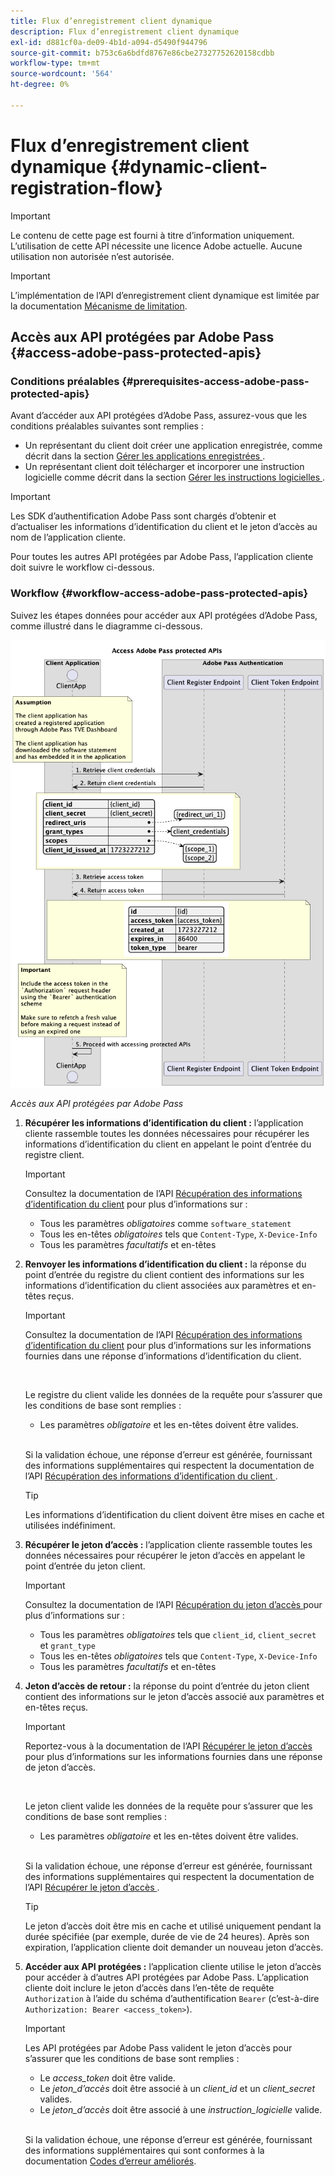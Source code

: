 ```yaml
---
title: Flux d’enregistrement client dynamique
description: Flux d’enregistrement client dynamique
exl-id: d881cf0a-de09-4b1d-a094-d5490f944796
source-git-commit: b753c6a6bdfd8767e86cbe27327752620158cdbb
workflow-type: tm+mt
source-wordcount: '564'
ht-degree: 0%

---
```


# Flux d’enregistrement client dynamique {#dynamic-client-registration-flow}

>[!IMPORTANT]
>
> Le contenu de cette page est fourni à titre d’information uniquement. L’utilisation de cette API nécessite une licence Adobe actuelle. Aucune utilisation non autorisée n’est autorisée.

>[!IMPORTANT]
>
> L’implémentation de l’API d’enregistrement client dynamique est limitée par la documentation [Mécanisme de limitation](/help/authentication/integration-guide-programmers/throttling-mechanism.md).

## Accès aux API protégées par Adobe Pass {#access-adobe-pass-protected-apis}

### Conditions préalables {#prerequisites-access-adobe-pass-protected-apis}

Avant d’accéder aux API protégées d’Adobe Pass, assurez-vous que les conditions préalables suivantes sont remplies :

* Un représentant du client doit créer une application enregistrée, comme décrit dans la section [ Gérer les applications enregistrées ](../dynamic-client-registration-overview.md#manage-registered-applications).
* Un représentant client doit télécharger et incorporer une instruction logicielle comme décrit dans la section [ Gérer les instructions logicielles ](../dynamic-client-registration-overview.md#manage-software-statements).

>[!IMPORTANT]
>
> Les SDK d’authentification Adobe Pass sont chargés d’obtenir et d’actualiser les informations d’identification du client et le jeton d’accès au nom de l’application cliente.
> 
> Pour toutes les autres API protégées par Adobe Pass, l’application cliente doit suivre le workflow ci-dessous.

### Workflow {#workflow-access-adobe-pass-protected-apis}

Suivez les étapes données pour accéder aux API protégées d’Adobe Pass, comme illustré dans le diagramme ci-dessous.

![Accès aux API protégées par Adobe Pass](../../../../assets/dcr-api/dcr-api-access-adobe-pass-protected-apis.png)

*Accès aux API protégées par Adobe Pass*

1. **Récupérer les informations d’identification du client :** l’application cliente rassemble toutes les données nécessaires pour récupérer les informations d’identification du client en appelant le point d’entrée du registre client.

   >[!IMPORTANT]
   >
   > Consultez la documentation de l’API [Récupération des informations d’identification du client](../apis/dynamic-client-registration-apis-retrieve-client-credentials.md#request) pour plus d’informations sur :
   >
   > * Tous les paramètres _obligatoires_ comme `software_statement`
   > * Tous les en-têtes _obligatoires_ tels que `Content-Type`, `X-Device-Info`
   > * Tous les paramètres _facultatifs_ et en-têtes

1. **Renvoyer les informations d’identification du client :** la réponse du point d’entrée du registre du client contient des informations sur les informations d’identification du client associées aux paramètres et en-têtes reçus.

   >[!IMPORTANT]
   >
   > Consultez la documentation de l’API [Récupération des informations d’identification du client](../apis/dynamic-client-registration-apis-retrieve-client-credentials.md#success) pour plus d’informations sur les informations fournies dans une réponse d’informations d’identification du client.
   >
   > <br/>
   >
   > Le registre du client valide les données de la requête pour s’assurer que les conditions de base sont remplies :
   >
   > * Les paramètres _obligatoire_ et les en-têtes doivent être valides.
   >
   > <br/>
   >
   > Si la validation échoue, une réponse d’erreur est générée, fournissant des informations supplémentaires qui respectent la documentation de l’API [ Récupération des informations d’identification du client ](../apis/dynamic-client-registration-apis-retrieve-client-credentials.md#error).

   >[!TIP]
   >
   > Les informations d’identification du client doivent être mises en cache et utilisées indéfiniment.

1. **Récupérer le jeton d’accès :** l’application cliente rassemble toutes les données nécessaires pour récupérer le jeton d’accès en appelant le point d’entrée du jeton client.

   >[!IMPORTANT]
   >
   > Consultez la documentation de l’API [ Récupération du jeton d’accès ](../apis/dynamic-client-registration-apis-retrieve-access-token.md#request) pour plus d’informations sur :
   >
   > * Tous les paramètres _obligatoires_ tels que `client_id`, `client_secret` et `grant_type`
   > * Tous les en-têtes _obligatoires_ tels que `Content-Type`, `X-Device-Info`
   > * Tous les paramètres _facultatifs_ et en-têtes

1. **Jeton d’accès de retour :** la réponse du point d’entrée du jeton client contient des informations sur le jeton d’accès associé aux paramètres et en-têtes reçus.

   >[!IMPORTANT]
   >
   > Reportez-vous à la documentation de l’API [Récupérer le jeton d’accès](../apis/dynamic-client-registration-apis-retrieve-access-token.md#success) pour plus d’informations sur les informations fournies dans une réponse de jeton d’accès.
   >
   > <br/>
   >
   > Le jeton client valide les données de la requête pour s’assurer que les conditions de base sont remplies :
   >
   > * Les paramètres _obligatoire_ et les en-têtes doivent être valides.
   >
   > <br/>
   >
   > Si la validation échoue, une réponse d’erreur est générée, fournissant des informations supplémentaires qui respectent la documentation de l’API [ Récupérer le jeton d’accès ](../apis/dynamic-client-registration-apis-retrieve-access-token.md#error).

   >[!TIP]
   >
   > Le jeton d’accès doit être mis en cache et utilisé uniquement pendant la durée spécifiée (par exemple, durée de vie de 24 heures). Après son expiration, l’application cliente doit demander un nouveau jeton d’accès.

1. **Accéder aux API protégées :** l’application cliente utilise le jeton d’accès pour accéder à d’autres API protégées par Adobe Pass. L’application cliente doit inclure le jeton d’accès dans l’en-tête de requête `Authorization` à l’aide du schéma d’authentification `Bearer` (c’est-à-dire `Authorization: Bearer <access_token>`).

   >[!IMPORTANT]
   >
   > Les API protégées par Adobe Pass valident le jeton d’accès pour s’assurer que les conditions de base sont remplies :
   >
   > * Le _access_token_ doit être valide.
   > * Le _jeton_d’accès_ doit être associé à un _client_id_ et un _client_secret_ valides.
   > * Le _jeton_d’accès_ doit être associé à une _instruction_logicielle_ valide.
   >
   > <br/>
   >
   > Si la validation échoue, une réponse d’erreur est générée, fournissant des informations supplémentaires qui sont conformes à la documentation [Codes d’erreur améliorés](../../../features-standard/error-reporting/enhanced-error-codes.md).
